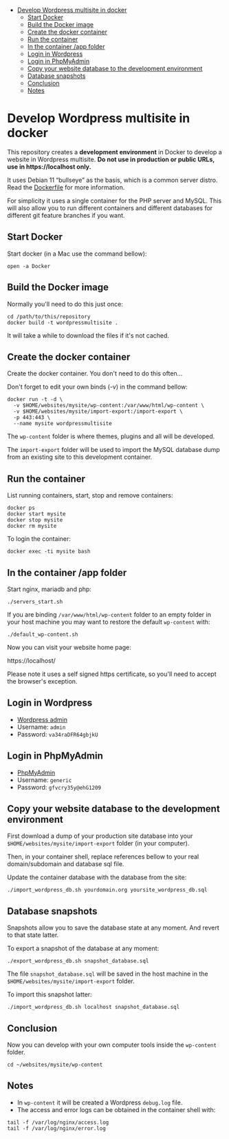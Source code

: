 - [Develop Wordpress multisite in docker](#develop-wordpress-multisite-in-docker)
  - [Start Docker](#start-docker)
  - [Build the Docker image](#build-the-docker-image)
  - [Create the docker container](#create-the-docker-container)
  - [Run the container](#run-the-container)
  - [In the container /app folder](#in-the-container-app-folder)
  - [Login in Wordpress](#login-in-wordpress)
  - [Login in PhpMyAdmin](#login-in-phpmyadmin)
  - [Copy your website database to the development environment](#copy-your-website-database-to-the-development-environment)
  - [Database snapshots](#database-snapshots)
  - [Conclusion](#conclusion)
  - [Notes](#notes)

# Develop Wordpress multisite in docker

This repository creates a **development environment** in Docker to develop a website in Wordpress multisite. **Do not use in production or public URLs, use in https://localhost only.**

It uses Debian 11 “bullseye” as the basis, which is a common server distro. Read the [Dockerfile](Dockerfile) for more information.

For simplicity it uses a single container for the PHP server and MySQL. This will also allow you to run different containers and different databases for different git feature branches if you want.

## Start Docker

Start docker (in a Mac use the command bellow):

```
open -a Docker
```

## Build the Docker image

Normally you'll need to do this just once:

```
cd /path/to/this/repository
docker build -t wordpressmultisite .
```

It will take a while to download the files if it's not cached.

## Create the docker container

Create the docker container. You don't need to do this often...

Don't forget to edit your own binds (-v) in the command bellow:

```
docker run -t -d \
  -v $HOME/websites/mysite/wp-content:/var/www/html/wp-content \
  -v $HOME/websites/mysite/import-export:/import-export \
  -p 443:443 \
  --name mysite wordpressmultisite
```

The `wp-content` folder is where themes, plugins and all will be developed.

The `import-export` folder will be used to import the MySQL database dump from an existing site to this development container.


## Run the container

List running containers, start, stop and remove containers: 

```
docker ps
docker start mysite
docker stop mysite
docker rm mysite
```

To login the container:

```
docker exec -ti mysite bash
```

## In the container /app folder

Start nginx, mariadb and php:

```
./servers_start.sh
```

If you are binding  `/var/www/html/wp-content` folder to an empty folder in your host machine you may want to restore the default `wp-content` with:

```
./default_wp-content.sh
```

Now you can visit your website home page:

https://localhost/

Please note it  uses a self signed https certificate, so you'll need to accept the browser's exception.

## Login in Wordpress

- [Wordpress admin](https://localhost/wp-admin/)
- Username: `admin`
- Password: `va34raDFR64gbjkU`

## Login in PhpMyAdmin

- [PhpMyAdmin](https://localhost/phpmyadmin/)
- Username: `generic`
- Password: `gfvcry35y@ehG1209`

## Copy your website database to the development environment

First download a dump of your production site database into your `$HOME/websites/mysite/import-export` folder (in your computer).

Then, in your container shell, replace references bellow to your real domain/subdomain and database sql file.

Update the container database with the database from the site:

```
./import_wordpress_db.sh yourdomain.org yoursite_wordpress_db.sql
```

## Database snapshots

Snapshots allow you to save the database state at any moment. And revert to that state latter.

To export a snapshot of the database at any moment:

```
./export_wordpress_db.sh snapshot_database.sql
```

The file `snapshot_database.sql` will be saved in the host machine in the `$HOME/websites/mysite/import-export` folder.

To import this snapshot latter:

```
./import_wordpress_db.sh localhost snapshot_database.sql
```


## Conclusion

Now you can develop with your own computer tools inside the `wp-content` folder.

```
cd ~/websites/mysite/wp-content
```

## Notes

- In `wp-content` it will be created a Wordpress `debug.log` file.
- The access and error logs can be obtained in the container shell with:

```
tail -f /var/log/nginx/access.log
tail -f /var/log/nginx/error.log
```
